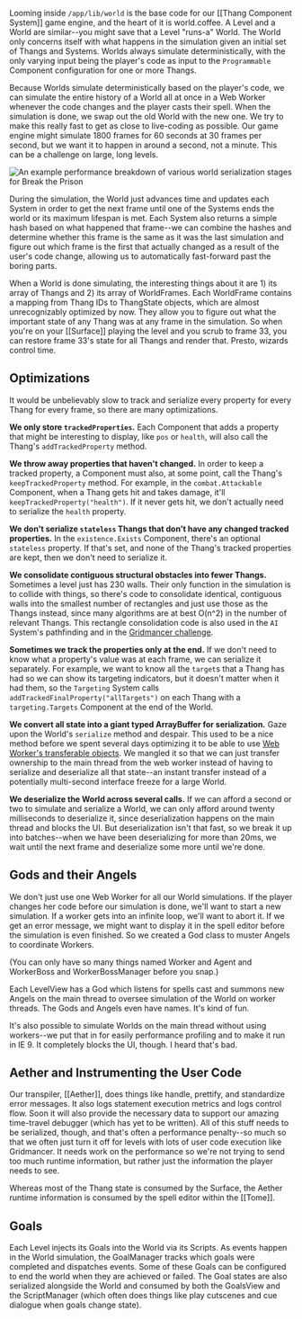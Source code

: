 Looming inside `/app/lib/world` is the base code for our [[Thang Component System]] game engine, and the heart of it is world.coffee. A Level and a World are similar--you might save that a Level "runs-a" World. The World only concerns itself with what happens in the simulation given an initial set of Thangs and Systems. Worlds always simulate deterministically, with the only varying input being the player's code as input to the `Programmable` Component configuration for one or more Thangs.

Because Worlds simulate deterministically based on the player's code, we can simulate the entire history of a World all at once in a Web Worker whenever the code changes and the player casts their spell. When the simulation is done, we swap out the old World with the new one. We try to make this really fast to get as close to live-coding as possible. Our game engine might simulate 1800 frames for 60 seconds at 30 frames per second, but we want it to happen in around a second, not a minute. This can be a challenge on large, long levels.

![An example performance breakdown of various world serialization stages for Break the Prison](https://dl.dropboxusercontent.com/u/138899/GitHub%20Wikis/world_simulation.png)

During the simulation, the World just advances time and updates each System in order to get the next frame until one of the Systems ends the world or its maximum lifespan is met. Each System also returns a simple hash based on what happened that frame--we can combine the hashes and determine whether this frame is the same as it was the last simulation and figure out which frame is the first that actually changed as a result of the user's code change, allowing us to automatically fast-forward past the boring parts.

When a World is done simulating, the interesting things about it are 1) its array of Thangs and 2) its array of WorldFrames. Each WorldFrame contains a mapping from Thang IDs to ThangState objects, which are almost unrecognizably optimized by now. They allow you to figure out what the important state of any Thang was at any frame in the simulation. So when you're on your [[Surface]] playing the level and you scrub to frame 33, you can restore frame 33's state for all Thangs and render that. Presto, wizards control time.

## Optimizations

It would be unbelievably slow to track and serialize every property for every Thang for every frame, so there are many optimizations.

**We only store `trackedProperties`.** Each Component that adds a property that might be interesting to display, like `pos` or `health`, will also call the Thang's `addTrackedProperty` method.

**We throw away properties that haven't changed.** In order to keep a tracked property, a Component must also, at some point, call the Thang's `keepTrackedProperty` method. For example, in the `combat.Attackable` Component, when a Thang gets hit and takes damage, it'll `keepTrackedProperty("health")`. If it never gets hit, we don't actually need to serialize the `health` property.

**We don't serialize `stateless` Thangs that don't have any changed tracked properties.** In the `existence.Exists` Component, there's an optional `stateless` property. If that's set, and none of the Thang's tracked properties are kept, then we don't need to serialize it.

**We consolidate contiguous structural obstacles into fewer Thangs.** Sometimes a level just has 230 walls. Their only function in the simulation is to collide with things, so there's code to consolidate identical, contiguous walls into the smallest number of rectangles and just use those as the Thangs instead, since many algorithms are at best O(n^2) in the number of relevant Thangs. This rectangle consolidation code is also used in the `AI` System's pathfinding and in the [Gridmancer challenge](http://codecombat.com/play/level/gridmancer).

**Sometimes we track the properties only at the end.** If we don't need to know what a property's value was at each frame, we can serialize it separately. For example, we want to know all the `target`s that a Thang has had so we can show its targeting indicators, but it doesn't matter when it had them, so the `Targeting` System calls `addTrackedFinalProperty("allTargets")` on each Thang with a `targeting.Targets` Component at the end of the World.

**We convert all state into a giant typed ArrayBuffer for serialization.** Gaze upon the World's `serialize` method and despair. This used to be a nice method before we spent several days optimizing it to be able to use [Web Worker's transferable objects](http://updates.html5rocks.com/2011/12/Transferable-Objects-Lightning-Fast). We mangled it so that we can just transfer ownership to the main thread from the web worker instead of having to serialize and deserialize all that state--an instant transfer instead of a potentially multi-second interface freeze for a large World.

**We deserialize the World across several calls.** If we can afford a second or two to simulate and serialize a World, we can only afford around twenty milliseconds to deserialize it, since deserialization happens on the main thread and blocks the UI. But deserialization isn't that fast, so we break it up into batches--when we have been deserializing for more than 20ms, we wait until the next frame and deserialize some more until we're done.

## Gods and their Angels

We don't just use one Web Worker for all our World simulations. If the player changes her code before our simulation is done, we'll want to start a new simulation. If a worker gets into an infinite loop, we'll want to abort it. If we get an error message, we might want to display it in the spell editor before the simulation is even finished. So we created a God class to muster Angels to coordinate Workers.

(You can only have so many things named Worker and Agent and WorkerBoss and WorkerBossManager before you snap.)

Each LevelView has a God which listens for spells cast and summons new Angels on the main thread to oversee simulation of the World on worker threads. The Gods and Angels even have names. It's kind of fun.

It's also possible to simulate Worlds on the main thread without using workers--we put that in for easily performance profiling and to make it run in IE 9. It completely blocks the UI, though. I heard that's bad.

## Aether and Instrumenting the User Code

Our transpiler, [[Aether]], does things like handle, prettify, and standardize error messages. It also logs statement execution metrics and logs control flow. Soon it will also provide the necessary data to support our amazing time-travel debugger (which has yet to be written). All of this stuff needs to be serialized, though, and that's often a performance penalty--so much so that we often just turn it off for levels with lots of user code execution like Gridmancer. It needs work on the performance so we're not trying to send too much runtime information, but rather just the information the player needs to see.

Whereas most of the Thang state is consumed by the Surface, the Aether runtime information is consumed by the spell editor within the [[Tome]].

## Goals

Each Level injects its Goals into the World via its Scripts. As events happen in the World simulation, the GoalManager tracks which goals were completed and dispatches events. Some of these Goals can be configured to end the world when they are achieved or failed. The Goal states are also serialized alongside the World and consumed by both the GoalsView and the ScriptManager (which often does things like play cutscenes and cue dialogue when goals change state).